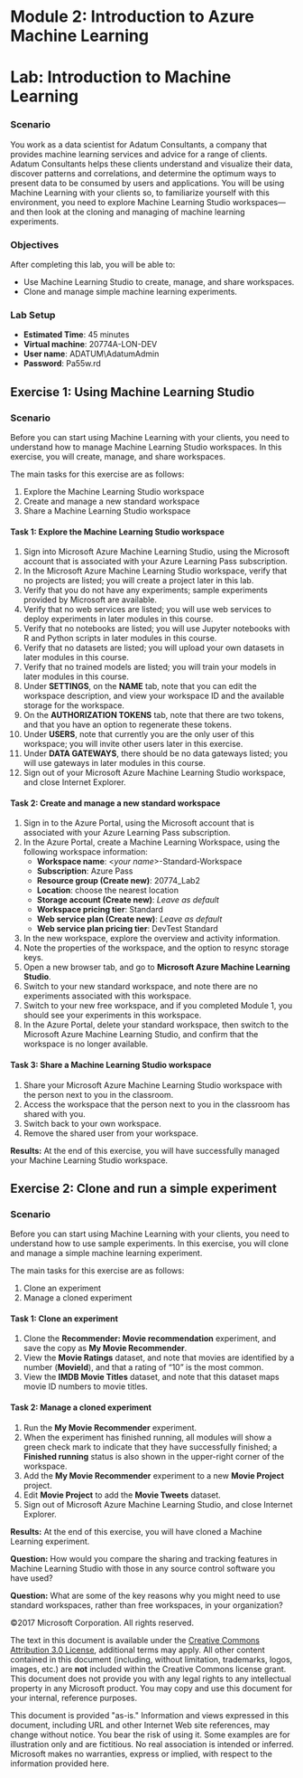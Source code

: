 # Module 2: Introduction to Azure Machine Learning
# Lab: Introduction to Machine Learning

### Scenario
You work as a data scientist for Adatum Consultants, a company that provides machine learning services and advice for a range of clients. Adatum Consultants helps these clients understand and visualize their data, discover patterns and correlations, and determine the optimum ways to present data to be consumed by users and applications. You will be using Machine Learning with your clients so, to familiarize yourself with this environment, you need to explore Machine Learning Studio workspaces—and then look at the cloning and managing of machine learning experiments.

### Objectives
After completing this lab, you will be able to:
 - Use Machine Learning Studio to create, manage, and share workspaces.
 - Clone and manage simple machine learning experiments.

### Lab Setup
- **Estimated Time**: 45 minutes
- **Virtual machine**: 20774A-LON-DEV
- **User name**: ADATUM\\AdatumAdmin
- **Password**: Pa55w.rd

## Exercise 1: Using Machine Learning Studio

### Scenario
Before you can start using Machine Learning with your clients, you need to understand how to manage Machine Learning Studio workspaces. In this exercise, you will create, manage, and share workspaces.

The main tasks for this exercise are as follows:
1. Explore the Machine Learning Studio workspace
2. Create and manage a new standard workspace
3. Share a Machine Learning Studio workspace

#### Task 1: Explore the Machine Learning Studio workspace
01. Sign into Microsoft Azure Machine Learning Studio, using the Microsoft account that is associated with your Azure Learning Pass subscription.
02. In the Microsoft Azure Machine Learning Studio workspace, verify that no projects are listed; you will create a project later in this lab.
03. Verify that you do not have any experiments; sample experiments provided by Microsoft are available.
04. Verify that no web services are listed; you will use web services to deploy experiments in later modules in this course.
05. Verify that no notebooks are listed; you will use Jupyter notebooks with R and Python scripts in later modules in this course.
06. Verify that no datasets are listed; you will upload your own datasets in later modules in this course.
07. Verify that no trained models are listed; you will train your models in later modules in this course.
08. Under **SETTINGS**, on the **NAME** tab, note that you can edit the workspace description, and view your workspace ID and the available storage for the workspace.
09. On the **AUTHORIZATION TOKENS** tab, note that there are two tokens, and that you have an option to regenerate these tokens.
10. Under **USERS**, note that currently you are the only user of this workspace; you will invite other users later in this exercise.
11. Under **DATA GATEWAYS**, there should be no data gateways listed; you will use gateways in later modules in this course.
12. Sign out of your Microsoft Azure Machine Learning Studio workspace, and close Internet Explorer.

#### Task 2: Create and manage a new standard workspace
1. Sign in to the Azure Portal, using the Microsoft account that is associated with your Azure Learning Pass subscription.
2. In the Azure Portal, create a Machine Learning Workspace, using the following workspace information:
    - **Workspace name**: &lt;*your name*&gt;-Standard-Workspace
    - **Subscription**: Azure Pass
    - **Resource group (Create new)**: 20774_Lab2
    - **Location**: choose the nearest location
    - **Storage account (Create new)**: *Leave as default*
    - **Workspace pricing tier**: Standard
    - **Web service plan (Create new)**: *Leave as default*
    - **Web service plan pricing tier**: DevTest Standard
3. In the new workspace, explore the overview and activity information.
4. Note the properties of the workspace, and the option to resync storage keys.
5. Open a new browser tab, and go to **Microsoft Azure Machine Learning Studio**.
6. Switch to your new standard workspace, and note there are no experiments associated with this workspace.
7. Switch to your new free workspace, and if you completed Module 1, you should see your experiments in this workspace.
8. In the Azure Portal, delete your standard workspace, then switch to the Microsoft Azure Machine Learning Studio, and confirm that the workspace is no longer available.

#### Task 3: Share a Machine Learning Studio workspace
1. Share your Microsoft Azure Machine Learning Studio workspace with the person next to you in the classroom.
2. Access the workspace that the person next to you in the classroom has shared with you.
3. Switch back to your own workspace.
4. Remove the shared user from your workspace.

**Results:** At the end of this exercise, you will have successfully managed your Machine Learning Studio workspace.

## Exercise 2: Clone and run a simple experiment

### Scenario
Before you can start using Machine Learning with your clients, you need to understand how to use sample experiments. In this exercise, you will clone and manage a simple machine learning experiment.

The main tasks for this exercise are as follows:
1. Clone an experiment
2. Manage a cloned experiment

#### Task 1: Clone an experiment
1. Clone the **Recommender: Movie recommendation** experiment, and save the copy as **My Movie Recommender**.
2. View the **Movie Ratings** dataset, and note that movies are identified by a number (**MovieId**), and that a rating of “10” is the most common.
3. View the **IMDB Movie Titles** dataset, and note that this dataset maps movie ID numbers to movie titles.

#### Task 2: Manage a cloned experiment
1. Run the **My Movie Recommender** experiment.
2. When the experiment has finished running, all modules will show a green check mark to indicate that they have successfully finished; a **Finished running** status is also shown in the upper-right corner of the workspace.
3. Add the **My Movie Recommender** experiment to a new **Movie Project** project.
4. Edit **Movie Project** to add the **Movie Tweets** dataset.
5. Sign out of Microsoft Azure Machine Learning Studio, and close Internet Explorer.

**Results:** At the end of this exercise, you will have cloned a Machine Learning experiment.

**Question:** How would you compare the sharing and tracking features in Machine Learning Studio with those in any source control software you have used?

**Question:** What are some of the key reasons why you might need to use standard workspaces, rather than free workspaces, in your organization?

©2017 Microsoft Corporation. All rights reserved.

The text in this document is available under the [Creative Commons Attribution 3.0 License](https://creativecommons.org/licenses/by/3.0/legalcode), additional terms may apply. All other content contained in this document (including, without limitation, trademarks, logos, images, etc.) are **not** included within the Creative Commons license grant. This document does not provide you with any legal rights to any intellectual property in any Microsoft product. You may copy and use this document for your internal, reference purposes.

This document is provided "as-is." Information and views expressed in this document, including URL and other Internet Web site references, may change without notice. You bear the risk of using it. Some examples are for illustration only and are fictitious. No real association is intended or inferred. Microsoft makes no warranties, express or implied, with respect to the information provided here.

